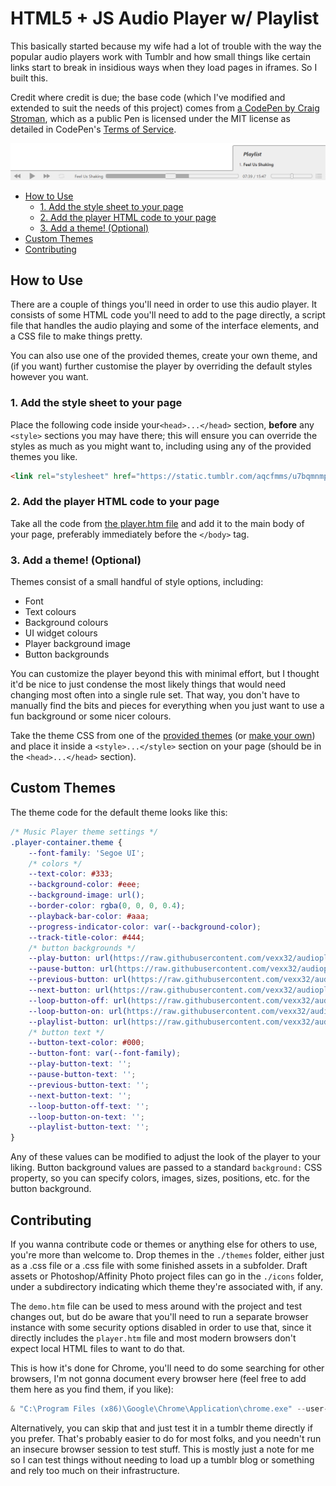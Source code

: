 # HTML5 + JS Audio Player w/ Playlist

This basically started because my wife had a lot of trouble with the way the popular audio players work with Tumblr and how small things like certain links start to break in insidious ways when they load pages in iframes.
So I built this.

Credit where credit is due; the base code (which I've modified and extended to suit the needs of this project) comes from [a CodePen by Craig Stroman](https://codepen.io/craigstroman/pen/aOyRYx), which as a public Pen is licensed under the MIT license as detailed in CodePen's [Terms of Service](https://blog.codepen.io/documentation/terms-of-service/).

![example image of the audio player, showing the default pale white/grey theme](./themes/default/preview.png)

- [How to Use](#how-to-use)
  - [1. Add the style sheet to your page](#1-add-the-style-sheet-to-your-page)
  - [2. Add the player HTML code to your page](#2-add-the-player-html-code-to-your-page)
  - [3. Add a theme! (Optional)](#3-add-a-theme-optional)
- [Custom Themes](#custom-themes)
- [Contributing](#contributing)

## How to Use

There are a couple of things you'll need in order to use this audio player.
It consists of some HTML code you'll need to add to the page directly, a script file that handles the audio playing and some of the interface elements, and a CSS file to make things pretty.

You can also use one of the provided themes, create your own theme, and (if you want) further customise the player by overriding the default styles however you want.

### 1. Add the style sheet to your page

Place the following code inside your`<head>...</head>` section, **before** any `<style>` sections you may have there; this will ensure you can override the styles as much as you might want to, including using any of the provided themes you like.

```html
<link rel="stylesheet" href="https://static.tumblr.com/aqcfmms/u7bqmnmph/player.css" />
```

### 2. Add the player HTML code to your page

Take all the code from [the player.htm file](player.htm) and add it to the main body of your page, preferably immediately before the `</body>` tag.

### 3. Add a theme! (Optional)

Themes consist of a small handful of style options, including:

- Font
- Text colours
- Background colours
- UI widget colours
- Player background image
- Button backgrounds

You can customize the player beyond this with minimal effort, but I thought it'd be nice to just condense the most likely things that would need changing most often into a single rule set.
That way, you don't have to manually find the bits and pieces for everything when you just want to use a fun background or some nicer colours.

Take the theme CSS from one of the [provided themes](./themes/theme-list.md) (or [make your own](#custom-themes)) and place it inside a `<style>...</style>` section on your page (should be in the `<head>...</head>` section).

## Custom Themes

The theme code for the default theme looks like this:

```css
/* Music Player theme settings */
.player-container.theme {
    --font-family: 'Segoe UI';
    /* colors */
    --text-color: #333;
    --background-color: #eee;
    --background-image: url();
    --border-color: rgba(0, 0, 0, 0.4);
    --playback-bar-color: #aaa;
    --progress-indicator-color: var(--background-color);
    --track-title-color: #444;
    /* button backgrounds */
    --play-button: url(https://raw.githubusercontent.com/vexx32/audioplayer/main/themes/default/play.svg) top left/contain;
    --pause-button: url(https://raw.githubusercontent.com/vexx32/audioplayer/main/themes/default/pause.svg) top left/contain;
    --previous-button: url(https://raw.githubusercontent.com/vexx32/audioplayer/main/themes/default/previous.svg) top left/contain;
    --next-button: url(https://raw.githubusercontent.com/vexx32/audioplayer/main/themes/default/next.svg) top left/contain;
    --loop-button-off: url(https://raw.githubusercontent.com/vexx32/audioplayer/main/themes/default/loop-off.svg) top left/contain;
    --loop-button-on: url(https://raw.githubusercontent.com/vexx32/audioplayer/main/themes/default/loop-on.svg) top left/contain;
    --playlist-button: url(https://raw.githubusercontent.com/vexx32/audioplayer/main/themes/default/playlist.svg) top left/contain;
    /* button text */
    --button-text-color: #000;
    --button-font: var(--font-family);
    --play-button-text: '';
    --pause-button-text: '';
    --previous-button-text: '';
    --next-button-text: '';
    --loop-button-off-text: '';
    --loop-button-on-text: '';
    --playlist-button-text: '';
}
```

Any of these values can be modified to adjust the look of the player to your liking.
Button background values are passed to a standard `background:` CSS property, so you can specify colors, images, sizes, positions, etc. for the button background.

## Contributing

If you wanna contribute code or themes or anything else for others to use, you're more than welcome to.
Drop themes in the `./themes` folder, either just as a .css file or a .css file with some finished assets in a subfolder.
Draft assets or Photoshop/Affinity Photo project files can go in the `./icons` folder, under a subdirectory indicating which theme they're associated with, if any.

The `demo.htm` file can be used to mess around with the project and test changes out, but do be aware that you'll need to run a separate browser instance with some security options disabled in order to use that, since it directly includes the `player.htm` file and most modern browsers don't expect local HTML files to want to do that.

This is how it's done for Chrome, you'll need to do some searching for other browsers, I'm not gonna document every browser here (feel free to add them here as you find them, if you like):

```powershell
& "C:\Program Files (x86)\Google\Chrome\Application\chrome.exe" --user-data-dir="C:/users/username/Temp" --disable-web-security
```

Alternatively, you can skip that and just test it in a tumblr theme directly if you prefer. That's probably easier to do for most folks, and you needn't run an insecure browser session to test stuff. This is mostly just a note for me so I can test things without needing to load up a tumblr blog or something and rely too much on their infrastructure.
